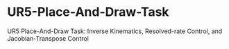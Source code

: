# UR5-Place-And-Draw-Task
UR5 Place-And-Draw Task: Inverse Kinematics, Resolved-rate Control, and Jacobian-Transpose Control
